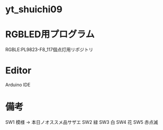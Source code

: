 # yt_shuichi09

# RGBLED用プログラム

RGBLE:PL9823-F8_117個点灯用リポジトリ

# Editor

Arduino IDE

# 備考

SW1
模様 → 本日ノオススメ品サザエ
SW2
緑
SW3
白
SW4
花
SW5
赤点滅


